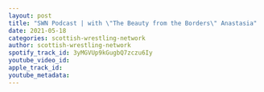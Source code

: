 ```yaml
---
layout: post
title: "SWN Podcast | with \"The Beauty from the Borders\" Anastasia"
date: 2021-05-18
categories: scottish-wrestling-network
author: scottish-wrestling-network
spotify_track_id: 3yMGVUp9kGugbQ7zczu6Iy
youtube_video_id: 
apple_track_id: 
youtube_metadata: 
---
```

